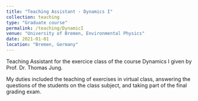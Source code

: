 ```yaml
---
title: "Teaching Assistant - Dynamics I"
collection: teaching
type: "Graduate course"
permalink: /teaching/DynamicI
venue: "University of Bremen, Environmental Physics"
date: 2021-01-01
location: "Bremen, Germany"
---
```


Teaching Assistant for the exercice class of the course Dynamics I given by Prof. Dr. Thomas Jung.

My duties included the teaching of exercises in virtual class, answering the questions of the students on the class subject, and taking part of the final grading exam.
